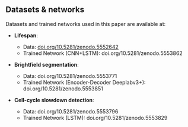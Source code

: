 ## Datasets & networks ## 
Datasets and trained networks used in this paper are available at:

* **Lifespan**: 
  * Data: [doi.org/10.5281/zenodo.5552642](doi.org/10.5281/zenodo.5552642)
  * Trained Network (CNN+LSTM): doi.org/10.5281/zenodo.5553862 

* **Brightfield segmentation**:
  * Data: doi.org/10.5281/zenodo.5553771
  * Trained Network (Encoder-Decoder Deeplabv3+): doi.org/10.5281/zenodo.5553851

* **Cell-cycle slowdown detection**: 
  * Data: doi.org/10.5281/zenodo.5553796
  * Trained Network (LSTM): doi.org/10.5281/zenodo.5553829
